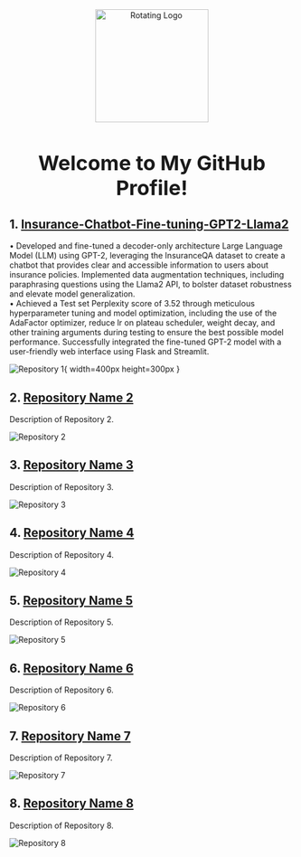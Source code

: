 <!-- Header with Rotating Logo -->
<div align="center">
    <img src="https://example.com/animated-logo.gif" alt="Rotating Logo" width="200">
    <h1 style="font-size: 36px;">Welcome to My GitHub Profile!</h1>
</div>

<!-- Pinned Repositories -->
## 1. [Insurance-Chatbot-Fine-tuning-GPT2-Llama2](https://github.com/raj-maharajwala/Insurance-Chatbot-Fine-tuning-GPT2-Llama2)
   • Developed and fine-tuned a decoder-only architecture Large Language Model (LLM) using GPT-2, leveraging the InsuranceQA dataset to create a chatbot that provides clear and accessible information to users about insurance policies. Implemented data augmentation techniques, including paraphrasing questions using the Llama2 API, to bolster dataset robustness and elevate model generalization.<br>
   • Achieved a Test set Perplexity score of 3.52 through meticulous hyperparameter tuning and model optimization, including the use of the AdaFactor optimizer, reduce lr on plateau scheduler, weight decay, and other training arguments during testing to ensure the best possible model performance. Successfully integrated the fine-tuned GPT-2 model with a user-friendly web interface using Flask and Streamlit.

   ![Repository 1](https://github.com/raj-maharajwala/Insurance-Chatbot-Fine-tuning-GPT2-Llama2/blob/main/video/InsuranceGPT_big.gif){ width=400px height=300px }

## 2. [Repository Name 2](link-to-repository-2)
   Description of Repository 2.

   ![Repository 2](repository-2-image.jpg)

## 3. [Repository Name 3](link-to-repository-3)
   Description of Repository 3.

   ![Repository 3](repository-3-image.jpg)

## 4. [Repository Name 4](link-to-repository-4)
   Description of Repository 4.

   ![Repository 4](repository-4-image.jpg)

## 5. [Repository Name 5](link-to-repository-5)
   Description of Repository 5.

   ![Repository 5](repository-5-image.jpg)

## 6. [Repository Name 6](link-to-repository-6)
   Description of Repository 6.

   ![Repository 6](repository-6-image.jpg)

## 7. [Repository Name 7](link-to-repository-7)
   Description of Repository 7.

   ![Repository 7](repository-7-image.jpg)

## 8. [Repository Name 8](link-to-repository-8)
   Description of Repository 8.

   ![Repository 8](repository-8-image.jpg)

